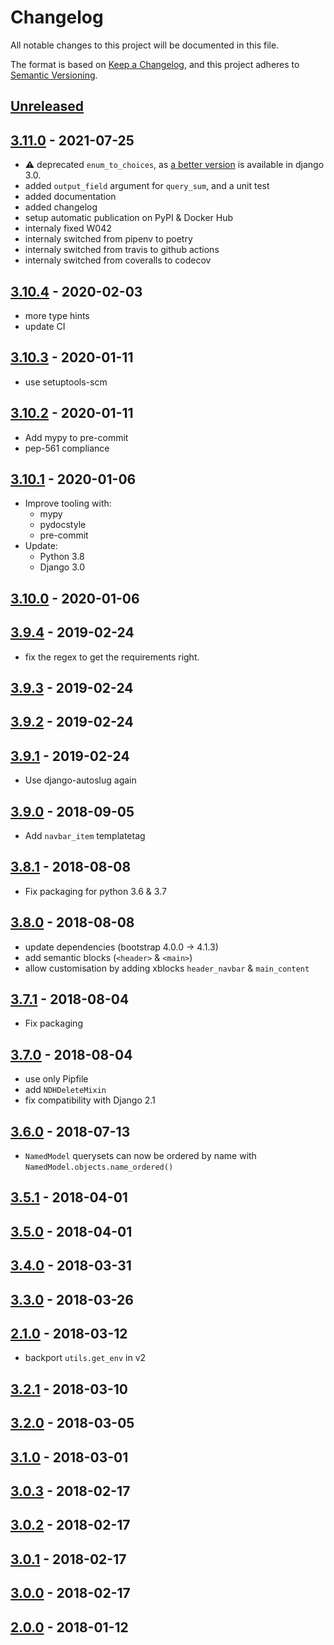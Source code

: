 # Changelog

All notable changes to this project will be documented in this file.

The format is based on [Keep a Changelog](https://keepachangelog.com/en/1.0.0/),
and this project adheres to [Semantic Versioning](https://semver.org/spec/v2.0.0.html).

## [Unreleased]

## [3.11.0] - 2021-07-25

- :warning: deprecated `enum_to_choices`, as [a better
  version](https://docs.djangoproject.com/en/3.0/ref/models/fields/#enumeration-types) is available in django 3.0.
- added `output_field` argument for `query_sum`, and a unit test
- added documentation
- added changelog
- setup automatic publication on PyPI & Docker Hub
- internaly fixed W042
- internaly switched from pipenv to poetry
- internaly switched from travis to github actions
- internaly switched from coveralls to codecov

## [3.10.4] - 2020-02-03

- more type hints
- update CI

## [3.10.3] - 2020-01-11

- use setuptools-scm

## [3.10.2] - 2020-01-11

- Add mypy to pre-commit
- pep-561 compliance

## [3.10.1] - 2020-01-06

- Improve tooling with:
    - mypy
    - pydocstyle
    - pre-commit
- Update:
    - Python 3.8
    - Django 3.0

## [3.10.0] - 2020-01-06
## [3.9.4] - 2019-02-24

- fix the regex to get the requirements right.

## [3.9.3] - 2019-02-24
## [3.9.2] - 2019-02-24
## [3.9.1] - 2019-02-24

- Use django-autoslug again

## [3.9.0] - 2018-09-05

- Add `navbar_item` templatetag

## [3.8.1] - 2018-08-08

- Fix packaging for python 3.6 & 3.7

## [3.8.0] - 2018-08-08

- update dependencies (bootstrap 4.0.0 -> 4.1.3)
- add semantic blocks (`<header>` & `<main>`)
- allow customisation by adding xblocks `header_navbar` & `main_content`

## [3.7.1] - 2018-08-04

- Fix packaging

## [3.7.0] - 2018-08-04

- use only Pipfile
- add `NDHDeleteMixin`
- fix compatibility with Django 2.1

## [3.6.0] - 2018-07-13

- `NamedModel` querysets can now be ordered by name with `NamedModel.objects.name_ordered()`

## [3.5.1] - 2018-04-01
## [3.5.0] - 2018-04-01
## [3.4.0] - 2018-03-31
## [3.3.0] - 2018-03-26
## [2.1.0] - 2018-03-12

- backport `utils.get_env` in v2

## [3.2.1] - 2018-03-10
## [3.2.0] - 2018-03-05
## [3.1.0] - 2018-03-01
## [3.0.3] - 2018-02-17
## [3.0.2] - 2018-02-17
## [3.0.1] - 2018-02-17
## [3.0.0] - 2018-02-17
## [2.0.0] - 2018-01-12


[Unreleased]: https://github.com/nim65s/ndh/compare/v3.11.0...master
[3.11.0]: https://github.com/nim65s/ndh/compare/v3.10.4...v3.11.0
[3.10.4]: https://github.com/nim65s/ndh/compare/v3.10.3...v3.10.4
[3.10.3]: https://github.com/nim65s/ndh/compare/v3.10.2...v3.10.3
[3.10.2]: https://github.com/nim65s/ndh/compare/v3.10.1...v3.10.2
[3.10.1]: https://github.com/nim65s/ndh/compare/v3.10.0...v3.10.1
[3.10.0]: https://github.com/nim65s/ndh/compare/v3.9.4...v3.10.0
[3.9.4]: https://github.com/nim65s/ndh/compare/v3.9.3...v3.9.4
[3.9.3]: https://github.com/nim65s/ndh/compare/v3.9.2...v3.9.3
[3.9.2]: https://github.com/nim65s/ndh/compare/v3.9.1...v3.9.2
[3.9.1]: https://github.com/nim65s/ndh/compare/v3.9.0...v3.9.1
[3.9.0]: https://github.com/nim65s/ndh/compare/v3.8.1...v3.9.0
[3.8.1]: https://github.com/nim65s/ndh/compare/v3.8.0...v3.8.1
[3.8.0]: https://github.com/nim65s/ndh/compare/v3.7.1...v3.8.0
[3.7.1]: https://github.com/nim65s/ndh/compare/v3.7.0...v3.7.1
[3.7.0]: https://github.com/nim65s/ndh/compare/v3.6.0...v3.7.0
[3.6.0]: https://github.com/nim65s/ndh/compare/v3.5.1...v3.6.0
[3.5.1]: https://github.com/nim65s/ndh/compare/v3.5.0...v3.5.1
[3.5.0]: https://github.com/nim65s/ndh/compare/v3.4.0...v3.5.0
[3.4.0]: https://github.com/nim65s/ndh/compare/v3.3.0...v3.4.0
[3.3.0]: https://github.com/nim65s/ndh/compare/v3.2.1...v3.3.0
[2.1.0]: https://github.com/nim65s/ndh/compare/v2.0.0...v2.1.0
[3.2.1]: https://github.com/nim65s/ndh/compare/v3.2.0...v3.2.1
[3.2.0]: https://github.com/nim65s/ndh/compare/v3.1.0...v3.2.0
[3.1.0]: https://github.com/nim65s/ndh/compare/v3.0.3...v3.1.0
[3.0.3]: https://github.com/nim65s/ndh/compare/v3.0.2...v3.0.3
[3.0.2]: https://github.com/nim65s/ndh/compare/v3.0.1...v3.0.2
[3.0.1]: https://github.com/nim65s/ndh/compare/v3.0.0...v3.0.1
[3.0.0]: https://github.com/nim65s/ndh/compare/v2.0.0...v3.0.0
[2.0.0]: https://github.com/nim65s/ndh/releases/tag/v2.0.0
